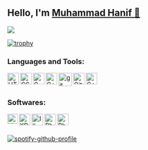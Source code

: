 
## Hello, I'm <a href="https://haniflab.com" target="_blank">Muhammad Hanif 👋</a>

![](https://komarev.com/ghpvc/?username=codehanif)

[![trophy](https://github-profile-trophy.vercel.app/?username=ryo-ma&theme=onedark)](https://github.com/ryo-ma/github-profile-trophy)


### Languages and Tools:



<a href="https://www.w3.org/html/" target="_blank"><img align="left" alt="HTML5" width="26px" src="https://github.com/muhammadhanifID/muhammadhanifID/blob/main/html.png" /></a>
<a href="https://www.w3schools.com/css/" target="_blank"><img align="left" alt="CSS3" width="26px" src="https://github.com/muhammadhanifID/muhammadhanifID/blob/main/css.png" /></a>

<a href="https://www.cprogramming.com/" target="_blank"> <img align="left" alt="C" width="26px" src="https://github.com/muhammadhanifID/muhammadhanifID/blob/main/python.png"/> </a>
<a href="https://www.w3schools.com/cpp/" target="_blank"> <img align="left" alt="C++" width="26px" src="https://github.com/muhammadhanifID/muhammadhanifID/blob/main/javascript.png"/> </a>
<a href="https://git-scm.com/" target="_blank"> <img align="left" alt="git" width="30px" src="https://github.com/muhammadhanifID/muhammadhanifID/blob/main/react.png"/> </a>
<img align="left" alt="GitHub" width="26px" src="https://github.com/muhammadhanifID/muhammadhanifID/blob/main/githubtes1.png" />
<a href="https://www.w3schools.com/cpp/" target="_blank"> <img align="left" alt="C++" width="26px" src="https://github.com/muhammadhanifID/muhammadhanifID/blob/main/typescript.png"/> </a>
<br />
<br />
### Softwares:

<img align="left" alt="Visual Studio Code" width="23px" src="https://github.com/muhammadhanifID/muhammadhanifID/blob/main/vscode.png" />
<a href="https://www.adobe.com/products/xd.html" target="_blank"> <img align="left" alt="XD" width="26px" src="https://github.com/muhammadhanifID/muhammadhanifID/blob/main/vs.png"/> </a> 
<a href="https://www.adobe.com/in/products/illustrator.html" target="_blank"> <img align="left" alt="Illustrator" width="26px" src="https://github.com/muhammadhanifID/muhammadhanifID/blob/main/vim.png"/> </a> 
<a href="https://www.photoshop.com/en" target="_blank"> <img align="left" alt="Photoshop" width="26px" src="https://github.com/muhammadhanifID/muhammadhanifID/blob/main/photoshop.png"/> </a>
<a href="https://www.blender.org" target="_blank"> <img align="left" alt="Photoshop" width="26px" src="https://github.com/muhammadhanifID/muhammadhanifID/blob/main/figma.png"/> </a>
<br/>
<br/>

[![spotify-github-profile](https://spotify-github-profile.kittinanx.com/api/view?uid=317z6t7fekgyqpsqqv2ylvg3tzou&cover_image=true&theme=default&show_offline=false&background_color=121212&interchange=false&bar_color=20f019&bar_color_cover=true)](https://github.com/kittinan/spotify-github-profile)






